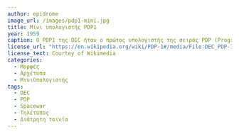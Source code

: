 ```yaml
---
author: epidrome
image_url: /images/pdp1-mini.jpg
title: Μίνι υπολογιστής PDP1 
year: 1959 
caption: Ο PDP1 της DEC ήταν ο πρώτος υπολογιστής της σειράς PDP (Programmed Data Processor). Ήταν πολύ πιο μικρός από τους προηγούμενους υπολογιστές αφού χωρούσε σε λιγότερο από ένα μεγάλο δωμάτιο, ενώ παράλληλα ήταν αρκετά οικονομικός για να κατασκευαστεί και να αγοραστεί από μερικές δεκάδες ερευνητικά κέντρα και εταιρείες. Το όνομα του δεν κάνει αναφορά στην έννοια του υπολογιστή, αφού οι υπεύθυνοι της DEC θεωρούσαν ότι αυτό είναι μια νέα φόρμα που μπορεί να κάνει περισσότερα πράγματα από απλούς υπολογισμούς, όπως είναι η επεξεργασία και ανάλυση δεδομένων. Πράγματι, χρησιμοποιήθηκε πολύ σύντομα για την κατσκευή του πρώτου βιντεοπαιχνιδιού, επεξεργαστή κειμένου, και άλλων εφαρμογών χρήστη με μεγαλύτερη έμφαση στην διαδραστική λειτουργία αντί για την εκτέλεση εντολών δέσμης.
license_url: "https://en.wikipedia.org/wiki/PDP-1#/media/File:DEC_PDP-1_Demo_Lab_at_Mountain_View's_Computer_History_Museum.jpg" 
license_text: Courtey of Wikimedia 
categories:
  - Μορφές
  - Αρχέτυπα
  - Μινιϋπολογιστής 
tags:
  - DEC
  - PDP
  - Spacewar
  - Τηλέτυπος
  - Διάτρητη ταινία
---
```

